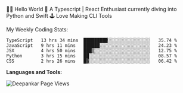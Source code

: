 👋🏽 Hello World 
🎉 A Typescript | React Enthusiast currently diving into Python and Swift
🕹 Love Making CLI Tools

<!--![Deepankar's github stats](https://github-readme-stats.vercel.app/api?username=Deep-Codes&count_private=true&show_icons=true&theme=radical)-->
My Weekly Coding Stats:

<!--START_SECTION:waka-->
```text
TypeScript   13 hrs 34 mins  █████████░░░░░░░░░░░░░░░░   35.74 % 
JavaScript   9 hrs 11 mins   ██████░░░░░░░░░░░░░░░░░░░   24.23 % 
JSX          4 hrs 50 mins   ███▒░░░░░░░░░░░░░░░░░░░░░   12.75 % 
Python       3 hrs 15 mins   ██░░░░░░░░░░░░░░░░░░░░░░░   08.57 % 
CSS          2 hrs 26 mins   █▓░░░░░░░░░░░░░░░░░░░░░░░   06.42 % 
```
<!--END_SECTION:waka-->

**Languages and Tools:**



<p align="left"> <img src="https://komarev.com/ghpvc/?username=Deep-Codes&label=Views&color=blue&style=plastic" alt="Deepankar Page Views" /> </p>
